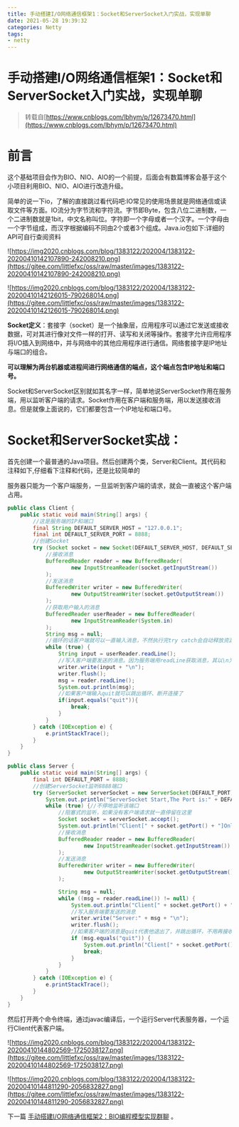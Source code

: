 ```yaml
---
title: 手动搭建I/O网络通信框架1：Socket和ServerSocket入门实战，实现单聊
date: 2021-05-28 19:39:32
categories: Netty
tags: 
- netty
---
```


# 手动搭建I/O网络通信框架1：Socket和ServerSocket入门实战，实现单聊

> 转载自[https://www.cnblogs.com/lbhym/p/12673470.html](https://www.cnblogs.com/lbhym/p/12673470.html)

# 前言

这个基础项目会作为BIO、NIO、AIO的一个前提，后面会有数篇博客会基于这个小项目利用BIO、NIO、AIO进行改造升级。

简单的说一下io，了解的直接跳过看代码吧:IO常见的使用场景就是网络通信或读取文件等方面。IO流分为字节流和字符流。字节即Byte，包含八位二进制数，一个二进制数就是1bit，中文名称叫位。字符即一个字母或者一个汉字。一个字母由一个字节组成，而汉字根据编码不同由2个或者3个组成。Java.io包如下:详细的API可自行查阅资料

![https://img2020.cnblogs.com/blog/1383122/202004/1383122-20200410142107890-242008210.png](https://gitee.com/littlefxc/oss/raw/master/images/1383122-20200410142107890-242008210.png)

![https://img2020.cnblogs.com/blog/1383122/202004/1383122-20200410142126015-790268014.png](https://gitee.com/littlefxc/oss/raw/master/images/1383122-20200410142126015-790268014.png)

**Socket定义**：套接字（socket）是一个抽象层，应用程序可以通过它发送或接收数据，可对其进行像对文件一样的打开、读写和关闭等操作。套接字允许应用程序将I/O插入到网络中，并与网络中的其他应用程序进行通信。网络套接字是IP地址与端口的组合。

**可以理解为两台机器或进程间进行网络通信的端点，这个端点包含IP地址和端口号。**

Socket和ServerSocket区别就如其名字一样，简单地说ServerSocket作用在服务端，用以监听客户端的请求。Socket作用在客户端和服务端，用以发送接收消息。但是就像上面说的，它们都要包含一个IP地址和端口号。

# **Socket和ServerSocket实战：**

首先创建一个最普通的Java项目。然后创建两个类，Server和Client。其代码和注释如下,仔细看下注释和代码，还是比较简单的

服务器只能为一个客户端服务，一旦监听到客户端的请求，就会一直被这个客户端占用。

```java
public class Client {
    public static void main(String[] args) {
        //这是服务端的IP和端口
        final String DEFAULT_SERVER_HOST = "127.0.0.1";
        final int DEFAULT_SERVER_PORT = 8888;
        //创建Socket
        try (Socket socket = new Socket(DEFAULT_SERVER_HOST, DEFAULT_SERVER_PORT)) {
            //接收消息
            BufferedReader reader = new BufferedReader(
                    new InputStreamReader(socket.getInputStream())
            );
            //发送消息
            BufferedWriter writer = new BufferedWriter(
                    new OutputStreamWriter(socket.getOutputStream())
            );
            //获取用户输入的消息
            BufferedReader userReader = new BufferedReader(
                    new InputStreamReader(System.in)
            );
            String msg = null;
            //循环的话客户端就可以一直输入消息，不然执行完try catch会自动释放资源，也就是断开连接
            while (true) {
                String input = userReader.readLine();
                //写入客户端要发送的消息。因为服务端用readLine获取消息，其以\n为终点，所以要在消息最后加上\n
                writer.write(input + "\n");
                writer.flush();
                msg = reader.readLine();
                System.out.println(msg);
                //如果客户端输入quit就可以跳出循环、断开连接了
                if(input.equals("quit")){
                    break;
                }
            }
        } catch (IOException e) {
            e.printStackTrace();
        }
    }
}

```

```java
public class Server {
    public static void main(String[] args) {
        final int DEFAULT_PORT = 8888;
        //创建ServerSocket监听8888端口
        try (ServerSocket serverSocket = new ServerSocket(DEFAULT_PORT)) {
            System.out.println("ServerSocket Start,The Port is:" + DEFAULT_PORT);
            while (true) {//不停地监听该端口
                //阻塞式的监听，如果没有客户端请求就一直停留在这里
                Socket socket = serverSocket.accept();
                System.out.println("Client[" + socket.getPort() + "]Online");
                //接收消息
                BufferedReader reader = new BufferedReader(
                        new InputStreamReader(socket.getInputStream())
                );
                //发送消息
                BufferedWriter writer = new BufferedWriter(
                        new OutputStreamWriter(socket.getOutputStream())
                );

                String msg = null;
                while ((msg = reader.readLine()) != null) {
                    System.out.println("Client[" + socket.getPort() + "]:" + msg);
                    //写入服务端要发送的消息
                    writer.write("Server:" + msg + "\n");
                    writer.flush();
                    //如果客户端的消息是quit代表他退出了，并跳出循环，不用再接收他的消息了。如果客户端再次连接就会重新上线
                    if (msg.equals("quit")) {
                        System.out.println("Client[" + socket.getPort() + "]:Offline");
                        break;
                    }
                }
            }
        } catch (IOException e) {
            e.printStackTrace();
        }
    }
}
```

然后打开两个命令终端，通过javac编译后，一个运行Server代表服务器，一个运行Client代表客户端。

![https://img2020.cnblogs.com/blog/1383122/202004/1383122-20200410144802569-1725038127.png](https://gitee.com/littlefxc/oss/raw/master/images/1383122-20200410144802569-1725038127.png)

![https://img2020.cnblogs.com/blog/1383122/202004/1383122-20200410144811290-2056832827.png](https://gitee.com/littlefxc/oss/raw/master/images/1383122-20200410144811290-2056832827.png)

下一篇 [手动搭建I/O网络通信框架2：BIO编程模型实现群聊](%E6%89%8B%E5%8A%A8%E6%90%AD%E5%BB%BAI%20O%E7%BD%91%E7%BB%9C%E9%80%9A%E4%BF%A1%E6%A1%86%E6%9E%B62%EF%BC%9ABIO%E7%BC%96%E7%A8%8B%E6%A8%A1%E5%9E%8B%E5%AE%9E%E7%8E%B0%E7%BE%A4%E8%81%8A%202d2b7fd177844b1ab85c0276e7ae1e7b.md)  。
